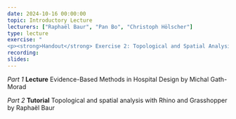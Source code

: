 ```yaml
---
date: 2024-10-16 00:00:00
topic: Introductory Lecture
lecturers: ["Raphaël Baur", "Pan Bo", "Christoph Hölscher"]
type: lecture
exercise: "
<p><strong>Handout</strong> Exercise 2: Topological and Spatial Analysis</p>"
recording:
slides:
---
```


_Part 1_ **Lecture** Evidence-Based Methods in Hospital Design by Michal Gath-Morad

_Part 2_ **Tutorial** Topological and spatial analysis with Rhino and Grasshopper by Raphaël Baur